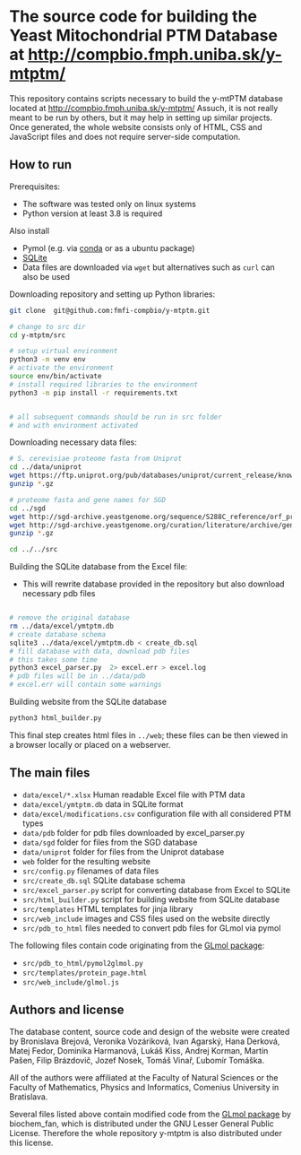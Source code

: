# The source code for building the Yeast Mitochondrial PTM Database at http://compbio.fmph.uniba.sk/y-mtptm/

This repository contains scripts necessary to build the y-mtPTM database located at http://compbio.fmph.uniba.sk/y-mtptm/
Assuch, it is not really meant to be run by others, but it may help in setting up similar projects.
Once generated, the whole website consists only of HTML, CSS and JavaScript files and does not require server-side computation.

## How to run

Prerequisites:
* The software was tested only on linux systems
* Python version at least 3.8 is required

Also install 
* Pymol (e.g. via [conda](https://pymol.org/conda/) or as a ubuntu package)
* [SQLite](https://sqlite.org/index.html)
* Data files are downloaded via `wget` but alternatives such as `curl` can also be used

Downloading repository and setting up Python libraries:
```bash
git clone  git@github.com:fmfi-compbio/y-mtptm.git

# change to src dir
cd y-mtptm/src

# setup virtual environment
python3 -m venv env
# activate the environment
source env/bin/activate
# install required libraries to the environment
python3 -m pip install -r requirements.txt


# all subsequent commands should be run in src folder
# and with environment activated
```

Downloading necessary data files:
```bash
# S. cerevisiae proteome fasta from Uniprot
cd ../data/uniprot
wget https://ftp.uniprot.org/pub/databases/uniprot/current_release/knowledgebase/reference_proteomes/Eukaryota/UP000002311/UP000002311_559292.fasta.gz
gunzip *.gz

# proteome fasta and gene names for SGD 
cd ../sgd
wget http://sgd-archive.yeastgenome.org/sequence/S288C_reference/orf_protein/archive/orf_trans_all_R64-3-1_20210421.fasta.gz
wget http://sgd-archive.yeastgenome.org/curation/literature/archive/gene_association.sgd.20210510.gaf.gz
gunzip *.gz

cd ../../src
```

Building the SQLite database from the Excel file:
* This will rewrite database provided in the repository but also download necessary pdb files
```bash

# remove the original database
rm ../data/excel/ymtptm.db
# create database schema
sqlite3 ../data/excel/ymtptm.db < create_db.sql
# fill database with data, download pdb files
# this takes some time
python3 excel_parser.py  2> excel.err > excel.log
# pdb files will be in ../data/pdb
# excel.err will contain some warnings
```

Building website from the SQLite database
```bash
python3 html_builder.py 
```

This final step creates html files in `../web`; these files can be then viewed in a browser locally or placed on a webserver.


## The main files

* `data/excel/*.xlsx` Human readable Excel file with PTM data
* `data/excel/ymtptm.db` data in SQLite format
* `data/excel/modifications.csv` configuration file with all considered PTM types
* `data/pdb` folder for pdb files downloaded by excel_parser.py
* `data/sgd` folder for files from the SGD database
* `data/uniprot` folder for files from the Uniprot database
* `web` folder for the resulting website
* `src/config.py` filenames of data files
* `src/create_db.sql` SQLite database schema
* `src/excel_parser.py` script for converting database from Excel to SQLite
* `src/html_builder.py` script for building website from SQLite database
* `src/templates` HTML templates for jinja library
* `src/web_include` images and CSS files used on the website directly
* `src/pdb_to_html` files needed to convert pdb files for GLmol via pymol


The following files contain code originating from the [GLmol package](https://github.com/biochem-fan/GLmol):

* `src/pdb_to_html/pymol2glmol.py`
* `src/templates/protein_page.html`
* `src/web_include/glmol.js`

## Authors and license

The database content, source code and design of the website were created by Bronislava Brejová, Veronika Vozáriková, Ivan Agarský, Hana Derková, Matej Fedor, Dominika Harmanová, Lukáš Kiss, Andrej Korman, Martin Pašen, Filip Brázdovič, Jozef Nosek, Tomáš Vinař, Ľubomír Tomáška.

All of the authors were affiliated at the Faculty of Natural Sciences or the Faculty of Mathematics, Physics and Informatics, Comenius University in Bratislava.

Several files listed above contain modified code from the [GLmol package](https://github.com/biochem-fan/GLmol) by biochem_fan, which is distributed under the GNU Lesser General Public License. Therefore the whole repository y-mtptm is also distributed under this license. 